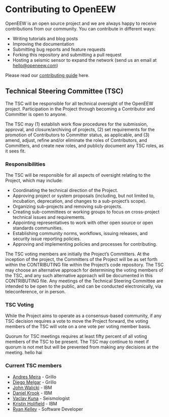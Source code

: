 # Contributing to OpenEEW

OpenEEW is an open source project and we are always happy to receive contributions from our community. You can contribute in different ways:

- Writing tutorials and blog posts
- Improving the documentation
- Submitting bug reports and feature requests
- Forking this repository and submitting a pull request
- Hosting a seismic sensor to expand the network (send us an email at [hello@openeew.com](mailto:hello@openeew.com))

Please read our [contributing guide](https://github.com/openeew/openeew/wiki/Getting-Involved) here.

## Technical Steering Committee (TSC)

The TSC will be responsible for all technical oversight of the OpenEEW project. Participation in the Project through becoming a Contributor and Committer is open to anyone.

The TSC may (1) establish work flow procedures for the submission, approval, and closure/archiving of projects, (2) set requirements for the promotion of Contributors to Committer status, as applicable, and (3) amend, adjust, refine and/or eliminate the roles of Contributors, and Committers, and create new roles, and publicly document any TSC roles, as it sees fit.

### Responsibilities

The TSC will be responsible for all aspects of oversight relating to the Project, which may include:

- Coordinating the technical direction of the Project.
- Approving project or system proposals (including, but not limited to, incubation, deprecation, and changes to a sub-project’s scope).
- Organizing sub-projects and removing sub-projects.
- Creating sub-committees or working groups to focus on cross-project technical issues and requirements.
- Appointing representatives to work with other open source or open standards communities.
- Establishing community norms, workflows, issuing releases, and security issue reporting policies.
- Approving and implementing policies and processes for contributing.

The TSC voting members are initially the Project’s Committers. At the inception of the project, the Committers of the Project will be as set forth within the CONTRIBUTING file within the Project’s code repository. The TSC may choose an alternative approach for determining the voting members of the TSC, and any such alternative approach will be documented in this CONTRIBUTING file. Any meetings of the Technical Steering Committee are intended to be open to the public, and can be conducted electronically, via teleconference, or in person.

### TSC Voting

While the Project aims to operate as a consensus-based community, if any TSC decision requires a vote to move the Project forward, the voting members of the TSC will vote on a one vote per voting member basis.

Quorum for TSC meetings requires at least fifty percent of all voting members of the TSC to be present. The TSC may continue to meet if quorum is not met but will be prevented from making any decisions at the meeting.
hello hai

### Current TSC members

- [Andres Meira](https://github.com/andygrillo) - Grillo
- [Diego Melgar](https://github.com/dmelgarm) - Grillo
- [John Walicki](https://github.com/johnwalicki) - IBM
- [Daniel Krook](https://github.com/krook) - IBM
- [Vaclav Kuna](https://github.com/vkuna) - Seismologist
- [Kristin Holifield](https://www.linkedin.com/in/kristinholifield) - IBM
- [Ryan Kelley](https://github.com/rdkelley) - Software Developer
